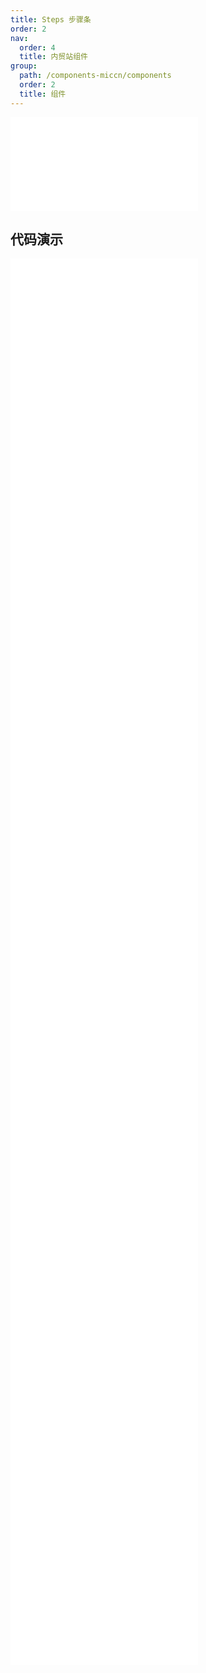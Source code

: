 ```yaml
---
title: Steps 步骤条
order: 2
nav:
  order: 4
  title: 内贸站组件
group:
  path: /components-miccn/components
  order: 2
  title: 组件
---
```


<div>
<embed src="@docs-common/steps/index.md"></embed>
</div>
        
## 代码演示

<Row gutter=8>

  <Col span=24>
    
  <div class="code-box"><embed src="@abiz-rc-miccn/steps/demo/clickable-steps-miccn.md"></embed></div>
          
  <div class="code-box"><embed src="@abiz-rc-miccn/steps/demo/customized-progress-dot-steps-miccn.md"></embed></div>
          
  <div class="code-box"><embed src="@abiz-rc-miccn/steps/demo/error-steps-miccn.md"></embed></div>
          
  <div class="code-box"><embed src="@abiz-rc-miccn/steps/demo/icon-steps-miccn.md"></embed></div>
          
  <div class="code-box"><embed src="@abiz-rc-miccn/steps/demo/nav-steps-miccn.md"></embed></div>
          
  <div class="code-box"><embed src="@abiz-rc-miccn/steps/demo/progress-debug-steps-miccn.md"></embed></div>
          
  <div class="code-box"><embed src="@abiz-rc-miccn/steps/demo/progress-dot-steps-miccn.md"></embed></div>
          
  <div class="code-box"><embed src="@abiz-rc-miccn/steps/demo/progress-steps-miccn.md"></embed></div>
          
  <div class="code-box"><embed src="@abiz-rc-miccn/steps/demo/simple-steps-miccn.md"></embed></div>
          
  <div class="code-box"><embed src="@abiz-rc-miccn/steps/demo/small-size-steps-miccn.md"></embed></div>
          
  <div class="code-box"><embed src="@abiz-rc-miccn/steps/demo/step-next-steps-miccn.md"></embed></div>
          
  <div class="code-box"><embed src="@abiz-rc-miccn/steps/demo/steps-in-steps-steps-miccn.md"></embed></div>
          
  <div class="code-box"><embed src="@abiz-rc-miccn/steps/demo/vertical-small-steps-miccn.md"></embed></div>
          
  <div class="code-box"><embed src="@abiz-rc-miccn/steps/demo/vertical-steps-miccn.md"></embed></div>
          
  </Col>
          
</Row>
        
<div><embed src="@docs-common/steps/index-api.md"></embed><div>
        